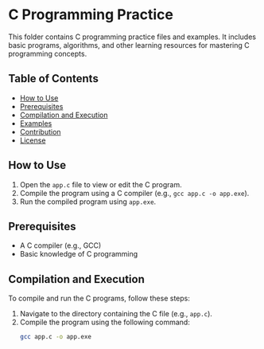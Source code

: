 # C Programming Practice

This folder contains C programming practice files and examples. It includes basic programs, algorithms, and other learning resources for mastering C programming concepts.

## Table of Contents
- [How to Use](#how-to-use)
- [Prerequisites](#prerequisites)
- [Compilation and Execution](#compilation-and-execution)
- [Examples](#examples)
- [Contribution](#contribution)
- [License](#license)

## How to Use
1. Open the `app.c` file to view or edit the C program.
2. Compile the program using a C compiler (e.g., `gcc app.c -o app.exe`).
3. Run the compiled program using `app.exe`.

## Prerequisites
- A C compiler (e.g., GCC)
- Basic knowledge of C programming

## Compilation and Execution
To compile and run the C programs, follow these steps:
1. Navigate to the directory containing the C file (e.g., `app.c`).
2. Compile the program using the following command:
   ```sh
   gcc app.c -o app.exe
